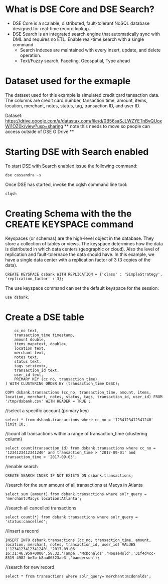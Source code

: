 # What is DSE Core and DSE Search?

* DSE Core is a scalable, distributed, fault-tolerant NoSQL database designed for real-time record lookup.
* DSE Search is an integrated search engine that automatically sync with DML and requires no ETL.
Enable real-time search with a single command
  * Search indexes are maintained with every insert, update, and delete operation.
  * Text/Fuzzy search, Faceting, Geospatial, Type ahead

# Dataset used for the exmaple

The dataset used for this example is simulated credit card tansaction data. The columns are credit card number, tansaction time, amount, items, location, merchant, notes, status, tag, transaction ID, and user ID.

Dataset: https://drive.google.com/a/datastax.com/file/d/0B56saSJLWZYETnBvQUoxWi1OZ0k/view?usp=sharing
** note this needs to move so people can access outside of DSE G Drive **

# Starting DSE with Search enabled

To start DSE with Search enabled issue the following command:

`dse cassandra -s`

Once DSE has started, invoke the cqlsh command line tool:

`clqsh`

# Creating Schema with the the CREATE KEYSPACE command

Keyspaces (or schemas) are the high-level object in the database. They store a collection of tables or views. The keyspace determines how the data is distributed in which data centers (geographic or cloud). Also the level of replication and fault-tolernace the data should have. In this example, we have a single data center with a replication factor of 3 (3 copies of the data). 

`CREATE KEYSPACE dsbank WITH REPLICATION = {'class' : 'SimpleStrategy', 'replication_factor' : 3};`

The use keyspace command can set the default keyspace for the session:

`use dsbank;`

# Create a DSE table

```CREATE TABLE dsbank.transactions (
    cc_no text,
    transaction_time timestamp,
    amount double,
    items map<text, double>,
    location text,
    merchant text,
    notes text,
    status text,
    tags set<text>,
    transaction_id text,
    user_id text,
    PRIMARY KEY (cc_no, transaction_time)
) WITH CLUSTERING ORDER BY (transaction_time DESC);
```


`COPY dsbank.transactions (cc_no, transaction_time, amount, items, location, merchant, notes, status, tags, transaction_id, user_id) FROM '/tmp/dsbank.csv' WITH HEADER = TRUE ;`

//select a specific account (primary key)

`select * from dsbank.transactions where cc_no = '1234123412341240' limit 10;`

//count all transactions within a range of transaction_time (clustering column)

`select count(transaction_id) from dsbank.transactions where cc_no = '1234123412341240' and transaction_time > '2017-09-01' and transaction_time < '2017-09-03';`

//enable search

`CREATE SEARCH INDEX IF NOT EXISTS ON dsbank.transactions;`

//search for the sum amount of all transactions at Macys in Atlanta

`select sum (amount) from dsbank.transactions where solr_query = 'merchant:Macys location:Atlanta';`

//search all cancelled transactions

`select count(*) from dsbank.transactions where solr_query = 'status:cancelled';`

//insert a record

`INSERT INTO dsbank.transactions (cc_no, transaction_time, amount, location, merchant, notes, transaction_id, user_id)
  VALUES ('1234123412341240','2017-09-06 16:31:46.959+0000',58.32,'Tampa','McDonalds','HouseHold','31f4d4cc-8519-4982-be7b-b8aa06523ae3','banderson');`

//search for new record

`select * from transactions where solr_query='merchant:mcdonalds';`










